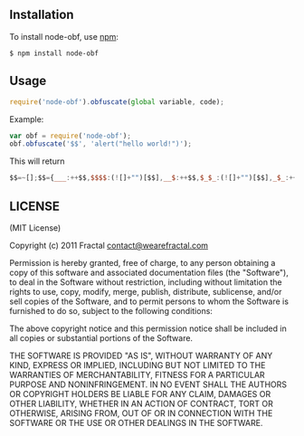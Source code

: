 ## Installation
    
To install node-obf, use [npm](http://github.com/isaacs/npm):

```
$ npm install node-obf
```
## Usage

```javascript
require('node-obf').obfuscate(global variable, code);
```

Example:

```javascript
var obf = require('node-obf');
obf.obfuscate('$$', 'alert("hello world!")');
```

This will return

```javascript
$$=~[];$$={___:++$$,$$$$:(![]+"")[$$],__$:++$$,$_$_:(![]+"")[$$],_$_:++$$,$_$$:({}+"")[$$],$$_$:($$[$$]+"")[$$],_$$:++$$,$$$_:(!""+"")[$$],$__:++$$,$_$:++$$,$$__:({}+"")[$$],$$_:++$$,$$$:++$$,$___:++$$,$__$:++$$};$$.$_=($$.$_=$$+"")[$$.$_$]+($$._$=$$.$_[$$.__$])+($$.$$=($$.$+"")[$$.__$])+((!$$)+"")[$$._$$]+($$.__=$$.$_[$$.$$_])+($$.$=(!""+"")[$$.__$])+($$._=(!""+"")[$$._$_])+$$.$_[$$.$_$]+$$.__+$$._$+$$.$;$$.$$=$$.$+(!""+"")[$$._$$]+$$.__+$$._+$$.$+$$.$$;$$.$=($$.___)[$$.$_][$$.$_];$$.$($$.$($$.$$+"\""+$$.$_$_+(![]+"")[$$._$_]+$$.$$$_+"\\"+$$.__$+$$.$$_+$$._$_+$$.__+"(\\\"\\"+$$.__$+$$.$_$+$$.___+$$.$$$_+(![]+"")[$$._$_]+(![]+"")[$$._$_]+$$._$+"\\"+$$.$__+$$.___+"\\"+$$.__$+$$.$$_+$$.$$$+$$._$+"\\"+$$.__$+$$.$$_+$$._$_+(![]+"")[$$._$_]+$$.$$_$+"!\\\")"+"\"")())();
```
## LICENSE

(MIT License)

Copyright (c) 2011 Fractal <contact@wearefractal.com>

Permission is hereby granted, free of charge, to any person obtaining
a copy of this software and associated documentation files (the
"Software"), to deal in the Software without restriction, including
without limitation the rights to use, copy, modify, merge, publish,
distribute, sublicense, and/or sell copies of the Software, and to
permit persons to whom the Software is furnished to do so, subject to
the following conditions:

The above copyright notice and this permission notice shall be
included in all copies or substantial portions of the Software.

THE SOFTWARE IS PROVIDED "AS IS", WITHOUT WARRANTY OF ANY KIND,
EXPRESS OR IMPLIED, INCLUDING BUT NOT LIMITED TO THE WARRANTIES OF
MERCHANTABILITY, FITNESS FOR A PARTICULAR PURPOSE AND
NONINFRINGEMENT. IN NO EVENT SHALL THE AUTHORS OR COPYRIGHT HOLDERS BE
LIABLE FOR ANY CLAIM, DAMAGES OR OTHER LIABILITY, WHETHER IN AN ACTION
OF CONTRACT, TORT OR OTHERWISE, ARISING FROM, OUT OF OR IN CONNECTION
WITH THE SOFTWARE OR THE USE OR OTHER DEALINGS IN THE SOFTWARE.
